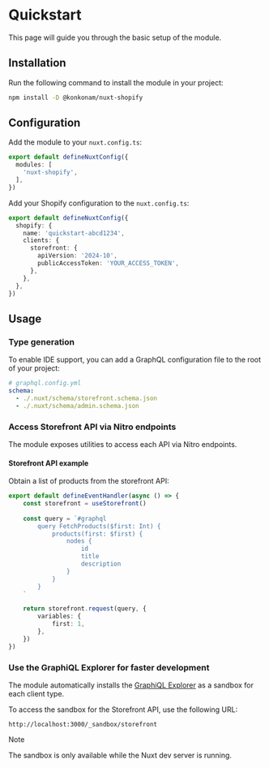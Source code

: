 # Quickstart

This page will guide you through the basic setup of the module.

## Installation

Run the following command to install the module in your project:

```bash
npm install -D @konkonam/nuxt-shopify
```

## Configuration

Add the module to your `nuxt.config.ts`:

```ts
export default defineNuxtConfig({
  modules: [
    'nuxt-shopify',
  ],
})
```

Add your Shopify configuration to the `nuxt.config.ts`:

```ts
export default defineNuxtConfig({
  shopify: {
    name: 'quickstart-abcd1234',
    clients: {
      storefront: {
        apiVersion: '2024-10',
        publicAccessToken: 'YOUR_ACCESS_TOKEN',
      },
    },
  },
})
```

## Usage

### Type generation
    
To enable IDE support, you can add a GraphQL configuration file to the root of your project:

```yaml
# graphql.config.yml
schema:
  - ./.nuxt/schema/storefront.schema.json
  - ./.nuxt/schema/admin.schema.json
```

### Access Storefront API via Nitro endpoints

The module exposes utilities to access each API via Nitro endpoints.

#### Storefront API example

Obtain a list of products from the storefront API:

```typescript
export default defineEventHandler(async () => {
    const storefront = useStorefront()
    
    const query = `#graphql
        query FetchProducts($first: Int) {
            products(first: $first) {
                nodes {
                    id
                    title
                    description
                }
            }
        }
    `

    return storefront.request(query, {
        variables: {
            first: 1,
        },
    })
})
```

### Use the GraphiQL Explorer for faster development

The module automatically installs the [GraphiQL Explorer](https://www.npmjs.com/package/@graphiql/plugin-explorer)
as a sandbox for each client type.

To access the sandbox for the Storefront API, use the following URL:

```
http://localhost:3000/_sandbox/storefront
```

> [!NOTE]
> The sandbox is only available while the Nuxt dev server is running.
